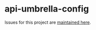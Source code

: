 # api-umbrella-config

Issues for this project are [maintained here](https://github.com/NREL/api-umbrella/issues).  

